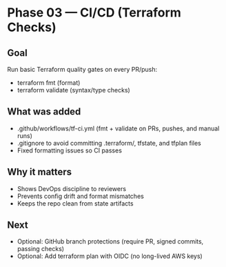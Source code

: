 # Phase 03 — CI/CD (Terraform Checks)

## Goal
Run basic Terraform quality gates on every PR/push:
- terraform fmt (format)
- terraform validate (syntax/type checks)

## What was added
- .github/workflows/tf-ci.yml (fmt + validate on PRs, pushes, and manual runs)
- .gitignore to avoid committing .terraform/, tfstate, and tfplan files
- Fixed formatting issues so CI passes

## Why it matters
- Shows DevOps discipline to reviewers
- Prevents config drift and format mismatches
- Keeps the repo clean from state artifacts

## Next
- Optional: GitHub branch protections (require PR, signed commits, passing checks)
- Optional: Add terraform plan with OIDC (no long-lived AWS keys)
